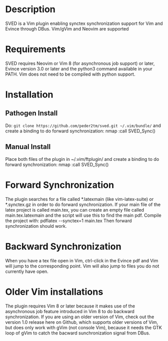 # Description
SVED is a Vim plugin enabling synctex synchronization
support for Vim and Evince through DBus.
Vim/gVim and Neovim are supported

# Requirements
SVED requires Neovim or Vim 8 (for asynchronous job support) 
or later, Evince version 3.0 or later and the python3
command available in your PATH.
Vim does not need to be compiled with python support.

# Installation
## Pathogen Install
Do:
```git clone https://github.com/peder2tm/sved.git ~/.vim/bundle/```
and create a binding to do forward synchronization:
nmap <F4> :call SVED_Sync()<CR>

## Manual Install
Place both files of the plugin in ~/.vim/ftplugin/
and create a binding to do forward synchronization:
nmap <F4> :call SVED_Sync()<CR>

# Forward Synchronization
The plugin searches for a file called *.latexmain (like vim-latex-suite) or
*.synctex.gz in order to do forward synchronization.  If your main file of the
latex project is called main.tex, you can create an empty file called
main.tex.latexmain and the script will use this to find the main pdf.  Compile
the project with: pdflatex --synctex=1 main.tex
Then forward synchronization should work.

# Backward Synchronization
When you have a tex file open in Vim, ctrl-click in the Evince pdf and Vim will
jump to the corresponding point. Vim will also jump to files you do not
currently have open.

# Older Vim installations
The plugin requires Vim 8 or later because it makes use of the asynchronous job
feature introduced in Vim 8 to do backward synchronization. If you are using an
older version of Vim, check out the version 1.0 release here on Github, which
supports older versions of Vim, but does only work with gVim (not console Vim),
because it needs the GTK loop of gVim to catch the bacward sunchronization
signal from DBus.
